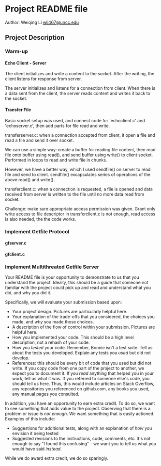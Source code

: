 # Project README file
Author: Weiqing Li wli467@uncc.edu


## Project Description
### Warm-up
#### Echo Client - Server
The client initializes and write a content to the socket. After the writing, the client listens for response from server.

The server initializes and listens for a connection from client. When there is a data sent from the client, the server reads content and writes it back to the socket.

#### Transfer File
Basic socket setup was used, and connect code for 'echoclient.c' and 'echoserver.c', then add parts for file read and write.

transferserver.c: when a connection accepted from client, it open a file and read a file and send it over socket.

We can use a simple way: create a buffer for reading file content, then read file onto buffer using read(), and send buffer using write() to client socket. Performed in loops to read and write file in chunks.

However, we have a better way, which I used sendfile() on server to read file and send to client. sendfile() excapsulates series of operations of the above read() and write().

transferclient.c: when a connection is requested, a file is opened and data received from server is written to the file until no more data read from socket.

Challenge: make sure appropriate access permission was given. Grant only write access to file descriptor in transferclient.c is not enough, read access is also needed, the the code works.


### Implement Getfile Protocol
#### gfserver.c

#### gfclient.c

### Implement Multithreated Getfile Server


Your README file is your opportunity to demonstrate to us that you understand the project.  Ideally, this
should be a guide that someone not familiar with the project could pick up and read and understand
what you did, and why you did it.

Specifically, we will evaluate your submission based upon:

- Your project design.  Pictures are particularly helpful here.
- Your explanation of the trade-offs that you considered, the choices you made, and _why_ you made those choices.
- A description of the flow of control within your submission. Pictures are helpful here.
- How you implemented your code. This should be a high level description, not a rehash of your code.
- How you _tested_ your code.  Remember, Bonnie isn't a test suite.  Tell us about the tests you developed.
  Explain any tests you _used_ but did not develop.
- References: this should be every bit of code that you used but did not write.  If you copy code from
  one part of the project to another, we expect you to document it. If you _read_ anything that helped you
  in your work, tell us what it was.  If you referred to someone else's code, you should tell us here.
  Thus, this would include articles on Stack Overflow, any repositories you referenced on github.com, any
  books you used, any manual pages you consulted.


In addition, you have an opportunity to earn extra credit.  To do so, we want to see something that
adds value to the project.  Observing that there is a problem or issue _is not enough_.  We want
something that is easily actioned.  Examples of this include:

- Suggestions for additional tests, along with an explanation of _how_ you envision it being tested
- Suggested revisions to the instructions, code, comments, etc.  It's not enough to say "I found
  this confusing" - we want you to tell us what you would have said _instead_.

While we do award extra credit, we do so sparingly.
